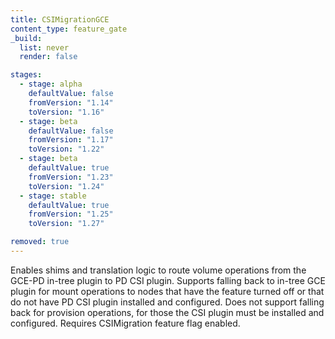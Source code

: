 ```yaml
---
title: CSIMigrationGCE
content_type: feature_gate
_build:
  list: never
  render: false

stages:
  - stage: alpha 
    defaultValue: false
    fromVersion: "1.14"
    toVersion: "1.16"
  - stage: beta
    defaultValue: false
    fromVersion: "1.17"  
    toVersion: "1.22" 
  - stage: beta
    defaultValue: true
    fromVersion: "1.23"  
    toVersion: "1.24" 
  - stage: stable
    defaultValue: true
    fromVersion: "1.25"
    toVersion: "1.27" 

removed: true
---
```

Enables shims and translation logic to route volume
operations from the GCE-PD in-tree plugin to PD CSI plugin. Supports falling
back to in-tree GCE plugin for mount operations to nodes that have the
feature turned off or that do not have PD CSI plugin installed and configured.
Does not support falling back for provision operations, for those the CSI
plugin must be installed and configured. Requires CSIMigration feature flag
enabled.
